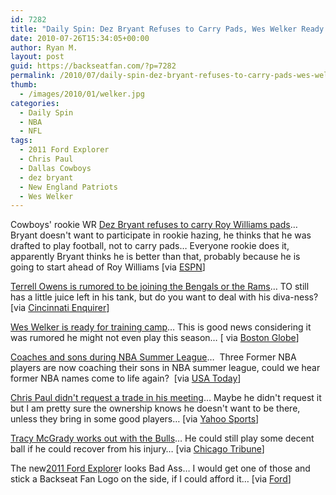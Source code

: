 ```yaml
---
id: 7282
title: "Daily Spin: Dez Bryant Refuses to Carry Pads, Wes Welker Ready for Training Camp, 2011 Ford Explorer"
date: 2010-07-26T15:34:05+00:00
author: Ryan M.
layout: post
guid: https://backseatfan.com/?p=7282
permalink: /2010/07/daily-spin-dez-bryant-refuses-to-carry-pads-wes-welker-ready-for-training-camp-2011-ford-explorer/
thumb:
  - /images/2010/01/welker.jpg
categories:
  - Daily Spin
  - NBA
  - NFL
tags:
  - 2011 Ford Explorer
  - Chris Paul
  - Dallas Cowboys
  - dez bryant
  - New England Patriots
  - Wes Welker
---
```


<div class="entry">
  <p>
    Cowboys' rookie WR <a href="http://sports.espn.go.com/dallas/nfl/news/story?id=5409306">Dez Bryant refuses to carry Roy Williams pads</a>&#8230; Bryant doesn't want to participate in rookie hazing, he thinks that he was drafted to play football, not to carry pads&#8230; Everyone rookie does it, apparently Bryant thinks he is better than that, probably because he is going to start ahead of Roy Williams [via <a href="http://sports.espn.go.com/dallas/nfl/news/story?id=5409306">ESPN</a>]
  </p>

  <p>
    <a href="http://cincinnati.com/blogs/bengals/2010/07/26/offer-made-for-to-decision-expected-in-next-48-hours/">Terrell Owens is rumored to be joining the Bengals or the Rams</a>&#8230; TO still has a little juice left in his tank, but do you want to deal with his diva-ness? [via <a href="http://cincinnati.com/blogs/bengals/2010/07/26/offer-made-for-to-decision-expected-in-next-48-hours/">Cincinnati Enquirer</a>]
  </p>

  <p>
    <a href="http://www.boston.com/sports/football/patriots/articles/2010/07/24/its_ready_set_go_for_welker/">Wes Welker is ready for training camp</a>&#8230; This is good news considering it was rumored he might not even play this season&#8230; [ via <a href="http://www.boston.com/sports/football/patriots/articles/2010/07/24/its_ready_set_go_for_welker/">Boston Globe</a>]
  </p>

  <p>
    <a href="http://www.usatoday.com/sports/basketball/nba/2010-07-20-summer-league-coaches-sons_N.htm">Coaches and sons during NBA Summer League</a>&#8230;  Three Former NBA players are now coaching their sons in NBA summer league, could we hear former NBA names come to life again?  [via <a href="http://www.usatoday.com/sports/basketball/nba/2010-07-20-summer-league-coaches-sons_N.htm">USA Today</a>]
  </p>

  <p>
    <a href="http://sports.yahoo.com/nba/news;_ylt=AkmmWCVTl373BRitUV4FlYA5nYcB?slug=ap-hornets-paul">Chris Paul didn't request a trade in his meeting</a>&#8230; Maybe he didn't request it but I am pretty sure the ownership knows he doesn't want to be there, unless they bring in some good players&#8230; [via <a href="http://sports.yahoo.com/nba/news;_ylt=AkmmWCVTl373BRitUV4FlYA5nYcB?slug=ap-hornets-paul">Yahoo Sports</a>]
  </p>

  <p>
    <a href="http://www.chicagobreakingsports.com/2010/07/mcgrady-works-out-for-bulls.html">Tracy McGrady works out with the Bulls</a>&#8230; He could still play some decent ball if he could recover from his injury&#8230; [via <a href="http://www.chicagobreakingsports.com/2010/07/mcgrady-works-out-for-bulls.html">Chicago Tribune</a>]
  </p>

  <p>
    The new<a href="http://www.fordvehicles.com/suvs/explorer/2011/">2011 Ford Explore</a>r looks Bad Ass&#8230; I would get one of those and stick a Backseat Fan Logo on the side, if I could afford it&#8230; [via <a href="http://www.fordvehicles.com/suvs/explorer/2011/">Ford</a>]
  </p>

  <p>
  </p>
</div>
